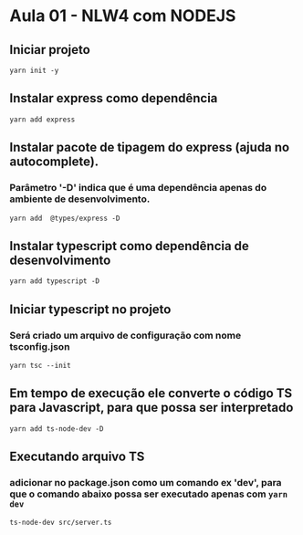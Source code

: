 # Aula 01 - NLW4 com NODEJS

## Iniciar projeto
`yarn init -y`

## Instalar express como dependência
`yarn add express`

## Instalar pacote de tipagem do express (ajuda no autocomplete). 
### Parâmetro '-D' indica que é uma dependência apenas do ambiente de desenvolvimento.
`yarn add  @types/express -D`

## Instalar typescript como dependência de desenvolvimento
`yarn add typescript -D`

## Iniciar typescript no projeto
### Será criado um arquivo de configuração com nome tsconfig.json
`yarn tsc --init`

## Em tempo de execução ele converte o código TS para Javascript, para que possa ser interpretado
`yarn add ts-node-dev -D`

## Executando arquivo TS 
### adicionar no package.json como um comando ex 'dev', para que o comando abaixo possa ser executado apenas com `yarn dev`
`ts-node-dev src/server.ts`
